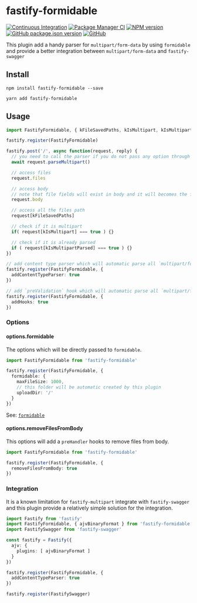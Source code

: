 # fastify-formidable

[![Continuous Integration](https://github.com/climba03003/fastify-formidable/actions/workflows/ci.yml/badge.svg)](https://github.com/climba03003/fastify-formidable/actions/workflows/ci.yml)
[![Package Manager CI](https://github.com/climba03003/fastify-formidable/actions/workflows/package-manager-ci.yml/badge.svg)](https://github.com/climba03003/fastify-formidable/actions/workflows/package-manager-ci.yml)
[![NPM version](https://img.shields.io/npm/v/fastify-formidable.svg?style=flat)](https://www.npmjs.com/package/fastify-formidable)
[![GitHub package.json version](https://img.shields.io/github/package-json/v/climba03003/fastify-formidable)](https://github.com/climba03003/fastify-formidable)
[![GitHub](https://img.shields.io/github/license/climba03003/fastify-formidable)](https://github.com/climba03003/fastify-formidable)

This plugin add a handy parser for `multipart/form-data` by using `formidable` and provide a better integration between `multipart/form-data` and `fastify-swagger`

## Install
```
npm install fastify-formidable --save

yarn add fastify-formidable
```

## Usage

```ts
import FastifyFormidable, { kFileSavedPaths, kIsMultipart, kIsMultipartParsed } from 'fastify-formidable'

fastify.register(FastifyFormidable)

fastify.post('/', async function(request, reply) {
  // you need to call the parser if you do not pass any option through plugin registration
  await request.parseMultipart()

  // access files
  request.files

  // access body
  // note that file fields will exist in body and it will becomes the file path saved on disk
  request.body

  // access all the files path
  request[kFileSavedPaths]

  // check if it is multipart
  if( request[kIsMultipart] === true ) {}

  // check if it is already parsed
  if ( request[kIsMultipartParsed] === true ) {}
})

// add content type parser which will automatic parse all `multipart/form-data` found
fastify.register(FastifyFormidable, {
  addContentTypeParser: true
})

// add `preValidation` hook which will automatic parse all `multipart/form-data` found
fastify.register(FastifyFormidable, {
  addHooks: true
})
```

### Options

#### options.formidable

The options which will be directly passed to `formidable`.

```ts
import FastifyFormidable from 'fastify-formidable'

fastify.register(FastifyFormidable, {
  formidable: {
    maxFileSize: 1000,
    // this folder will be automatic created by this plugin
    uploadDir: '/'
  }
})
```

See: [`formidable`](https://github.com/node-formidable/formidable#options)

#### options.removeFilesFromBody

This options will add a `preHandler` hooks to remove files from body.

```ts
import FastifyFormidable from 'fastify-formidable'

fastify.register(FastifyFormidable, {
  removeFilesFromBody: true
})
```

### Integration

It is a known limitation for `fastify-multipart` integrate with `fastify-swagger` and this plugin provide a relatively simple solution for the integration.

```ts
import Fastify from 'fastify'
import FastifyFormidable, { ajvBinaryFormat } from 'fastify-formidable'
import FastifySwagger from 'fastify-swagger'

const fastify = Fastify({
  ajv: {
    plugins: [ ajvBinaryFormat ]
  }
})

fastify.register(FastifyFormidable, {
  addContentTypeParser: true
})

fastify.register(FastifySwagger)
```

